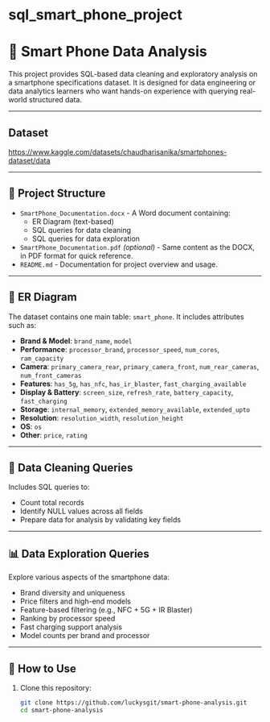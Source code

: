 # sql_smart_phone_project
# 📱 Smart Phone Data Analysis

This project provides SQL-based data cleaning and exploratory analysis on a smartphone specifications dataset. It is designed for data engineering or data analytics learners who want hands-on experience with querying real-world structured data.

---
## Dataset
https://www.kaggle.com/datasets/chaudharisanika/smartphones-dataset/data

---
## 📂 Project Structure

- `SmartPhone_Documentation.docx` - A Word document containing:
  - ER Diagram (text-based)
  - SQL queries for data cleaning
  - SQL queries for data exploration
- `SmartPhone_Documentation.pdf` *(optional)* - Same content as the DOCX, in PDF format for quick reference.
- `README.md` - Documentation for project overview and usage.

---

## 🧱 ER Diagram

The dataset contains one main table: `smart_phone`. It includes attributes such as:

- **Brand & Model**: `brand_name`, `model`
- **Performance**: `processor_brand`, `processor_speed`, `num_cores`, `ram_capacity`
- **Camera**: `primary_camera_rear`, `primary_camera_front`, `num_rear_cameras`, `num_front_cameras`
- **Features**: `has_5g`, `has_nfc`, `has_ir_blaster`, `fast_charging_available`
- **Display & Battery**: `screen_size`, `refresh_rate`, `battery_capacity`, `fast_charging`
- **Storage**: `internal_memory`, `extended_memory_available`, `extended_upto`
- **Resolution**: `resolution_width`, `resolution_height`
- **OS**: `os`
- **Other**: `price`, `rating`

---

## 🧹 Data Cleaning Queries

Includes SQL queries to:
- Count total records
- Identify NULL values across all fields
- Prepare data for analysis by validating key fields

---

## 📊 Data Exploration Queries

Explore various aspects of the smartphone data:
- Brand diversity and uniqueness
- Price filters and high-end models
- Feature-based filtering (e.g., NFC + 5G + IR Blaster)
- Ranking by processor speed
- Fast charging support analysis
- Model counts per brand and processor

---

## 🚀 How to Use

1. Clone this repository:
   ```bash
   git clone https://github.com/luckysgit/smart-phone-analysis.git
   cd smart-phone-analysis
